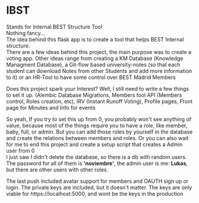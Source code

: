 # IBST
Stands for Internal BEST Structure Tool
<br>
Nothing fancy...
<br>
The idea behind this flask app is to create a tool that helps BEST Internal structure. <br>
There are a few ideas behind this project, the main purpose was to create a voting app. Other ideas range from creating a KM Database (Knowledge Managment Database), a Git-flow based university-notes (so that each student can download Notes from other Students and add more information to it) or an HR-Tool to have some control over BEST Madrid Members

Does this project spark your Interest? Well, I still need to write a few things to set it up. (Alembic Database Migrations, Members tool API (Members control, Roles creation, etc), IRV (Instant Runoff Voting), Profile pages, Front page for Minutes and Info for events

So yeah, If you try to set this up from 0, you probably won't see anything of value, because most of the things require you to have a role, like member, baby, full, or admin.  But you can add those roles by yourself in the database and create the relations between members and roles. Or you can also wait for me to end this project and create a setup script that creates a Admin user from 0 <br>
I just saw I didn't delete the database, so there is a db with random users. The password for all of them is <b>'noviembre'</b>, the admin user is me: <b>Lukas</b>, but there are other users with other roles.

The last push included avatar support for members and OAUTH sign up or login. The private keys are included, but it doesn't matter. The keys are only viable for https://localhost:5000, and wont be the keys in the production
